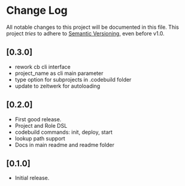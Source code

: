 # Change Log

All notable changes to this project will be documented in this file.
This project *tries* to adhere to [Semantic Versioning](http://semver.org/), even before v1.0.

## [0.3.0]
* rework cb cli interface
* project_name as cli main parameter
* type option for subprojects in .codebuild folder
* update to zeitwerk for autoloading

## [0.2.0]
- First good release.
- Project and Role DSL
- codebuild commands: init, deploy, start
- lookup path support
- Docs in main readme and readme folder

## [0.1.0]
- Initial release.
